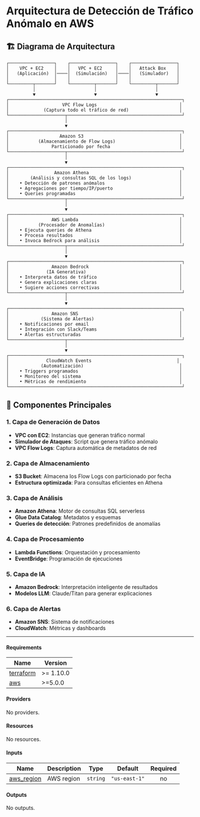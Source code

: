 # Arquitectura de Detección de Tráfico Anómalo en AWS

## 🏗️ Diagrama de Arquitectura

```
┌─────────────────┐    ┌─────────────────┐    ┌─────────────────┐
│    VPC + EC2    │    │   VPC + EC2     │    │   Attack Box    │
│   (Aplicación)  │────│  (Simulación)   │────│   (Simulador)   │
│                 │    │                 │    │                 │
└─────────┬───────┘    └─────────┬───────┘    └─────────┬───────┘
          │                      │                      │
          ▼                      ▼                      ▼
┌─────────────────────────────────────────────────────────────────┐
│                    VPC Flow Logs                               │
│             (Captura todo el tráfico de red)                   │
└─────────────────────┬───────────────────────────────────────────┘
                      │
                      ▼
┌─────────────────────────────────────────────────────────────────┐
│                   Amazon S3                                    │
│           (Almacenamiento de Flow Logs)                        │
│                Particionado por fecha                          │
└─────────────────────┬───────────────────────────────────────────┘
                      │
                      ▼
┌─────────────────────────────────────────────────────────────────┐
│                 Amazon Athena                                  │
│        (Análisis y consultas SQL de los logs)                  │
│    • Detección de patrones anómalos                            │
│    • Agregaciones por tiempo/IP/puerto                         │
│    • Queries programadas                                       │
└─────────────────────┬───────────────────────────────────────────┘
                      │
                      ▼
┌─────────────────────────────────────────────────────────────────┐
│                AWS Lambda                                      │
│           (Procesador de Anomalías)                            │
│    • Ejecuta queries de Athena                                 │
│    • Procesa resultados                                        │
│    • Invoca Bedrock para análisis                              │
└─────────────────────┬───────────────────────────────────────────┘
                      │
                      ▼
┌─────────────────────────────────────────────────────────────────┐
│                Amazon Bedrock                                  │
│              (IA Generativa)                                   │
│    • Interpreta datos de tráfico                               │
│    • Genera explicaciones claras                               │
│    • Sugiere acciones correctivas                              │
└─────────────────────┬───────────────────────────────────────────┘
                      │
                      ▼
┌─────────────────────────────────────────────────────────────────┐
│                Amazon SNS                                      │
│            (Sistema de Alertas)                                │
│    • Notificaciones por email                                  │
│    • Integración con Slack/Teams                               │
│    • Alertas estructuradas                                     │
└─────────────────────┬───────────────────────────────────────────┘
                      │
                      ▼
┌─────────────────────────────────────────────────────────────────┐
│              CloudWatch Events                                │
│            (Automatización)                                    │
│    • Triggers programados                                      │
│    • Monitoreo del sistema                                     │
│    • Métricas de rendimiento                                   │
└─────────────────────────────────────────────────────────────────┘
```

## 🔧 Componentes Principales

### 1. **Capa de Generación de Datos**
- **VPC con EC2**: Instancias que generan tráfico normal
- **Simulador de Ataques**: Script que genera tráfico anómalo
- **VPC Flow Logs**: Captura automática de metadatos de red

### 2. **Capa de Almacenamiento**
- **S3 Bucket**: Almacena los Flow Logs con particionado por fecha
- **Estructura optimizada**: Para consultas eficientes en Athena

### 3. **Capa de Análisis**
- **Amazon Athena**: Motor de consultas SQL serverless
- **Glue Data Catalog**: Metadatos y esquemas
- **Queries de detección**: Patrones predefinidos de anomalías

### 4. **Capa de Procesamiento**
- **Lambda Functions**: Orquestación y procesamiento
- **EventBridge**: Programación de ejecuciones

### 5. **Capa de IA**
- **Amazon Bedrock**: Interpretación inteligente de resultados
- **Modelos LLM**: Claude/Titan para generar explicaciones

### 6. **Capa de Alertas**
- **Amazon SNS**: Sistema de notificaciones
- **CloudWatch**: Métricas y dashboards

---


<!-- BEGIN_TF_DOCS -->
#### Requirements

| Name | Version |
|------|---------|
| <a name="requirement_terraform"></a> [terraform](#requirement_terraform) | >= 1.10.0 |
| <a name="requirement_aws"></a> [aws](#requirement_aws) | >=5.0.0 |

#### Providers

No providers.

#### Resources

No resources.

#### Inputs

| Name | Description | Type | Default | Required |
|------|-------------|------|---------|:--------:|
| <a name="input_aws_region"></a> [aws_region](#input_aws_region) | AWS region | `string` | `"us-east-1"` | no |

#### Outputs

No outputs.
<!-- END_TF_DOCS -->